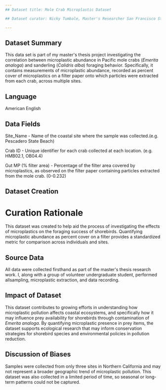 ```yaml
---
## Dataset title: Mole Crab Microplastic Dataset

## Dataset curator: Nicky Tumbale, Master's Researcher San Francisco State University

---
```


## Dataset Summary

This data set is part of my master's thesis project investigating the correlation between microplastic abundance in Pacific mole crabs (*Emerita analoga*) and sanderling (*Calidris alba*) foraging behavior. Specifically, it contains measurements of microplastic abundance, recorded as percent cover of microplastics on a filter paper onto which particles were extracted from each crab, across multiple sites.

## Language

American English


## Data Fields

Site_Name - Name of the coastal site where the sample was collected.(e.g. Pescadero State Beach)

Crab ID - Unique identifier for each crab collected at each location. (e.g. HMB02.1, OB04.4)

Gut MP (% filter area) - Percentage of the filter area covered by microplastics, as observed on the filter paper containing particles extracted from the mole crab. (0-0.232)


## Dataset Creation

# Curation Rationale

This dataset was created to help aid the process of investigating the effects of microplastics on the foraging success of shorebirds. Quantifying microplastic abundance as percent cover on a filter provides a standardized metric for comparison across individuals and sites.

## Source Data

All data were collected firsthand as part of the master's thesis research work. I, along with a group of volunteer undergraduate student, performed allsampling, microplastic extraction, and data recording.

## Impact of Dataset

This dataset contributes to growing efforts in understanding how microplastic pollution affects coastal ecosystems, and specifically how it may influence prey availability for shorebirds through contamination of *Emerita analoga*. By quantifying microplastic presence in prey items, the dataset supports ecological research that may inform conservation strategies for shorebird species and environmental policies in pollution reduction.

## Discussion of Biases

Samples were collected from only three sites in Northern California and may not represent a broader geographic trend of microplastic pollution. This dataset was also collected in a limited period of time, so seasonal or long-term patterns could not be captured.
